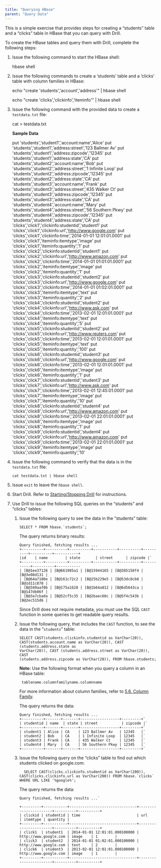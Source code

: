 ```yaml
---
title: "Querying HBase"
parent: "Query Data"
---
```

This is a simple exercise that provides steps for creating a “students” table
and a “clicks” table in HBase that you can query with Drill.

To create the HBase tables and query them with Drill, complete the following
steps:

  1. Issue the following command to start the HBase shell:
  
        hbase shell
  2. Issue the following commands to create a ‘students’ table and a ‘clicks’ table with column families in HBase:
    
        echo "create 'students','account','address'" | hbase shell
    
        echo "create 'clicks','clickinfo','iteminfo'" | hbase shell
  3. Issue the following command with the provided data to create a `testdata.txt` file:

        cat > testdata.txt

     **Sample Data**

        put 'students','student1','account:name','Alice'
        put 'students','student1','address:street','123 Ballmer Av'
        put 'students','student1','address:zipcode','12345'
        put 'students','student1','address:state','CA'
        put 'students','student2','account:name','Bob'
        put 'students','student2','address:street','1 Infinite Loop'
        put 'students','student2','address:zipcode','12345'
        put 'students','student2','address:state','CA'
        put 'students','student3','account:name','Frank'
        put 'students','student3','address:street','435 Walker Ct'
        put 'students','student3','address:zipcode','12345'
        put 'students','student3','address:state','CA'
        put 'students','student4','account:name','Mary'
        put 'students','student4','address:street','56 Southern Pkwy'
        put 'students','student4','address:zipcode','12345'
        put 'students','student4','address:state','CA'
        put 'clicks','click1','clickinfo:studentid','student1'
        put 'clicks','click1','clickinfo:url','http://www.google.com'
        put 'clicks','click1','clickinfo:time','2014-01-01 12:01:01.0001'
        put 'clicks','click1','iteminfo:itemtype','image'
        put 'clicks','click1','iteminfo:quantity','1'
        put 'clicks','click2','clickinfo:studentid','student1'
        put 'clicks','click2','clickinfo:url','http://www.amazon.com'
        put 'clicks','click2','clickinfo:time','2014-01-01 01:01:01.0001'
        put 'clicks','click2','iteminfo:itemtype','image'
        put 'clicks','click2','iteminfo:quantity','1'
        put 'clicks','click3','clickinfo:studentid','student2'
        put 'clicks','click3','clickinfo:url','http://www.google.com'
        put 'clicks','click3','clickinfo:time','2014-01-01 01:02:01.0001'
        put 'clicks','click3','iteminfo:itemtype','text'
        put 'clicks','click3','iteminfo:quantity','2'
        put 'clicks','click4','clickinfo:studentid','student2'
        put 'clicks','click4','clickinfo:url','http://www.ask.com'
        put 'clicks','click4','clickinfo:time','2013-02-01 12:01:01.0001'
        put 'clicks','click4','iteminfo:itemtype','text'
        put 'clicks','click4','iteminfo:quantity','5'
        put 'clicks','click5','clickinfo:studentid','student2'
        put 'clicks','click5','clickinfo:url','http://www.reuters.com'
        put 'clicks','click5','clickinfo:time','2013-02-01 12:01:01.0001'
        put 'clicks','click5','iteminfo:itemtype','text'
        put 'clicks','click5','iteminfo:quantity','100'
        put 'clicks','click6','clickinfo:studentid','student3'
        put 'clicks','click6','clickinfo:url','http://www.google.com'
        put 'clicks','click6','clickinfo:time','2013-02-01 12:01:01.0001'
        put 'clicks','click6','iteminfo:itemtype','image'
        put 'clicks','click6','iteminfo:quantity','1'
        put 'clicks','click7','clickinfo:studentid','student3'
        put 'clicks','click7','clickinfo:url','http://www.ask.com'
        put 'clicks','click7','clickinfo:time','2013-02-01 12:45:01.0001'
        put 'clicks','click7','iteminfo:itemtype','image'
        put 'clicks','click7','iteminfo:quantity','10'
        put 'clicks','click8','clickinfo:studentid','student4'
        put 'clicks','click8','clickinfo:url','http://www.amazon.com'
        put 'clicks','click8','clickinfo:time','2013-02-01 22:01:01.0001'
        put 'clicks','click8','iteminfo:itemtype','image'
        put 'clicks','click8','iteminfo:quantity','1'
        put 'clicks','click9','clickinfo:studentid','student4'
        put 'clicks','click9','clickinfo:url','http://www.amazon.com'
        put 'clicks','click9','clickinfo:time','2013-02-01 22:01:01.0001'
        put 'clicks','click9','iteminfo:itemtype','image'
        put 'clicks','click9','iteminfo:quantity','10'

  4. Issue the following command to verify that the data is in the `testdata.txt` file:  
    
         cat testdata.txt | hbase shell
  5. Issue `exit` to leave the `hbase shell`.
  6. Start Drill. Refer to [Starting/Stopping Drill](/drill/docs/starting-stopping-drill) for instructions.
  7. Use Drill to issue the following SQL queries on the “students” and “clicks” tables:  
  
     1. Issue the following query to see the data in the “students” table:  

            SELECT * FROM hbase.`students`;
        The query returns binary results:
        
            Query finished, fetching results ...
            +----------+----------+----------+-----------+----------+----------+----------+-----------+
            |id    | name        | state       | street      | zipcode |`
            +----------+----------+----------+-----------+----------+-----------+----------+-----------
            | [B@1ee37126 | [B@661985a1 | [B@15944165 | [B@385158f4 |[B@3e08d131 |
            | [B@64a7180e | [B@161c72c2 | [B@25b229e5 | [B@53dc8cb8 |[B@1d11c878 |
            | [B@349aaf0b | [B@175a1628 | [B@1b64a812 | [B@6d5643ca |[B@147db06f |
            | [B@3a7cbada | [B@52cf5c35 | [B@2baec60c | [B@5f4c543b |[B@2ec515d6 |

        Since Drill does not require metadata, you must use the SQL `CAST` function in
some queries to get readable query results.

     2. Issue the following query, that includes the `CAST` function, to see the data in the “`students`” table:

            SELECT CAST(students.clickinfo.studentid as VarChar(20)),
            CAST(students.account.name as VarChar(20)), CAST (students.address.state as
            VarChar(20)), CAST (students.address.street as VarChar(20)), CAST
            (students.address.zipcode as VarChar(20)), FROM hbase.students;

        **Note:** Use the following format when you query a column in an HBase table:
          
             tablename.columnfamilyname.columnname
            
        For more information about column families, refer to [5.6. Column
Family](http://hbase.apache.org/book/columnfamily.html).

        The query returns the data:

            Query finished, fetching results ...
            +----------+-------+-------+------------------+---------+`
            | studentid | name  | state | street           | zipcode |`
            +----------+-------+-------+------------------+---------+`
            | student1 | Alice | CA    | 123 Ballmer Av   | 12345   |`
            | student2 | Bob   | CA    | 1 Infinite Loop  | 12345   |`
            | student3 | Frank | CA    | 435 Walker Ct    | 12345   |`
            | student4 | Mary  | CA    | 56 Southern Pkwy | 12345   |`
            +----------+-------+-------+------------------+---------+`

     3. Issue the following query on the “clicks” table to find out which students clicked on google.com:
        
              SELECT CAST(clicks.clickinfo.studentid as VarChar(200)), CAST(clicks.clickinfo.url as VarChar(200)) FROM hbase.`clicks` WHERE URL LIKE '%google%';  

        The query returns the data:
        
            Query finished, fetching results ...`
        
            +---------+-----------+-------------------------------+-----------------------+----------+----------+
            | clickid | studentid | time                          | url                   | itemtype | quantity |
            +---------+-----------+-------------------------------+-----------------------+----------+----------+
            | click1  | student1  | 2014-01-01 12:01:01.000100000 | http://www.google.com | image    | 1        |
            | click3  | student2  | 2014-01-01 01:02:01.000100000 | http://www.google.com | text     | 2        |
            | click6  | student3  | 2013-02-01 12:01:01.000100000 | http://www.google.com | image    | 1        |
            +---------+-----------+-------------------------------+-----------------------+----------+----------+